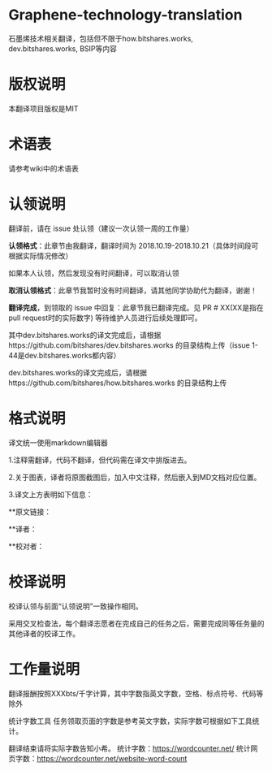 # Graphene-technology-translation
石墨烯技术相关翻译，包括但不限于how.bitshares.works, dev.bitshares.works, BSIP等内容

# 版权说明
本翻译项目版权是MIT

# 术语表
请参考wiki中的术语表

# 认领说明
翻译前，请在 issue 处认领（建议一次认领一周的工作量）

**认领格式**：此章节由我翻译，翻译时间为 2018.10.19-2018.10.21（具体时间段可根据实际情况修改）

如果本人认领，然后发现没有时间翻译，可以取消认领

**取消认领格式**：此章节我暂时没有时间翻译，请其他同学协助代为翻译，谢谢！

**翻译完成**，到领取的 issue 中回复：此章节我已翻译完成。见 PR # XX(XX是指在pull request时的实际数字) 等待维护人员进行后续处理即可。

其中dev.bitshares.works的译文完成后，请根据https://github.com/bitshares/dev.bitshares.works 的目录结构上传（issue 1-44是dev.bitshares.works都内容）

 dev.bitshares.works的译文完成后，请根据https://github.com/bitshares/how.bitshares.works 的目录结构上传

# 格式说明
译文统一使用markdown编辑器

1.注释需翻译，代码不翻译，但代码需在译文中排版进去。

2.关于图表，译者将原图截图后，加入中文注释，然后嵌入到MD文档对应位置。


3.译文上方表明如下信息：

**原文链接：

**译者：

**校对者：


# 校译说明
校译认领与前面“认领说明”一致操作相同。

采用交叉检查法，每个翻译志愿者在完成自己的任务之后，需要完成同等任务量的其他译者的校译工作。

# 工作量说明
翻译报酬按照XXXbts/千字计算，其中字数指英文字数，空格、标点符号、代码等除外

统计字数工具 任务领取页面的字数是参考英文字数，实际字数可根据如下工具统计。

翻译结束请将实际字数告知小希。 统计字数：https://wordcounter.net/ 统计网页字数：https://wordcounter.net/website-word-count
